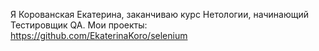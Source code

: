 Я Корованская Екатерина, заканчиваю курс Нетологии, начинающий Тестировщик QA.
Мои проекты:
https://github.com/EkaterinaKoro/selenium




